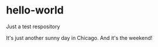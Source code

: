# hello-world
Just a test respository


It's just another sunny day in Chicago.  And it's the weekend!
